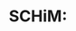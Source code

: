 ---
title: "SCHiM:"
weight: 3
params:
  subtitle: "A retrospective"
  icon: "/icons/article.svg"
build:
  render: never
---
